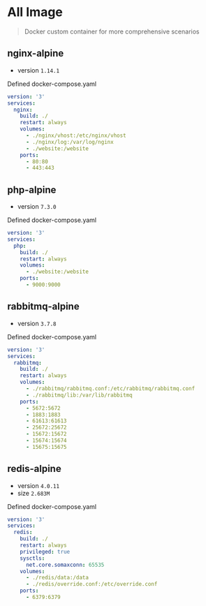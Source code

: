 # All Image

> Docker custom container for more comprehensive scenarios

## nginx-alpine

- version `1.14.1`

Defined docker-compose.yaml

```yaml
version: '3'
services:
  nginx:
    build: ./
    restart: always
    volumes:
      - ./nginx/vhost:/etc/nginx/vhost
      - ./nginx/log:/var/log/nginx
      - ./website:/website
    ports:
      - 80:80
      - 443:443
```

## php-alpine

- version `7.3.0`

Defined docker-compose.yaml

```yaml
version: '3'
services:
  php:
    build: ./
    restart: always
    volumes:
      - ./website:/website
    ports:
      - 9000:9000
```

## rabbitmq-alpine

- version `3.7.8`

Defined docker-compose.yaml

```yaml
version: '3'
services:
  rabbitmq:
    build: ./
    restart: always
    volumes:
      - ./rabbitmq/rabbitmq.conf:/etc/rabbitmq/rabbitmq.conf
      - ./rabbitmq/lib:/var/lib/rabbitmq
    ports:
      - 5672:5672
      - 1883:1883
      - 61613:61613
      - 25672:25672
      - 15672:15672
      - 15674:15674
      - 15675:15675
```
  
## redis-alpine

- version `4.0.11`
- size `2.683M`

Defined docker-compose.yaml

```yaml
version: '3'
services:
  redis:
    build: ./
    restart: always
    privileged: true
    sysctls:
      net.core.somaxconn: 65535
    volumes:
      - ./redis/data:/data
      - ./redis/override.conf:/etc/override.conf
    ports:
      - 6379:6379
```